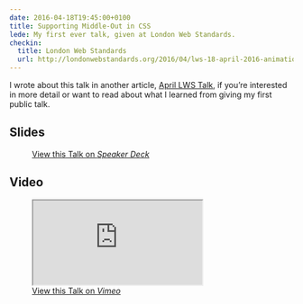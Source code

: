 ```yaml
---
date: 2016-04-18T19:45:00+0100
title: Supporting Middle-Out in CSS
lede: My first ever talk, given at London Web Standards.
checkin:
  title: London Web Standards
  url: http://londonwebstandards.org/2016/04/lws-18-april-2016-animation-chats-lwsaniquery/
---
```


I wrote about this talk in another article, [April LWS Talk](/article/april-lws-talk/), if you’re interested in more detail or want to read about what I learned from giving my first public talk.


## Slides

<figure>
    <div class=" [ media  media--4-by-3 ] ">
        <div class="speakerdeck-embed" data-id="b933d8a3500240b8b7d2b879f075329b"></div>
    </div>
    <figcaption>
        <a class="u-syndication" rel="syndication" href="https://speakerdeck.com/chrisburnell/supporting-middle-out-in-css" title="Supporting Middle-Out in CSS on Speaker Deck">View this Talk on <em>Speaker Deck</em></a>
    </figcaption>
</figure>


## Video

<figure>
    <iframe src="https://player.vimeo.com/video/164122074?color={{ tokens.color.raven | replace('#','') }}&title=0&byline=0&portrait=0" allowfullscreen></iframe>
    <figcaption>
        <a class="u-syndication" rel="syndication" href="https://vimeo.com/164122074" title="Supporting Middle-Out in CSS on Vimeo">View this Talk on <em>Vimeo</em></a>
    </figcaption>
</figure>
